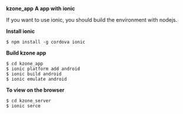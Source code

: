 **kzone_app**
**A app with ionic**

If you want to use ionic, you should build the environment with nodejs.

**Install ionic**  
```
$ npm install -g cordova ionic
```

**Build kzone app**
```
$ cd kzone_app
$ ionic platform add android
$ ionic build android
$ ionic emulate android
```

**To view on the browser**

```
$ cd kzone_server
$ ionic serce
```

